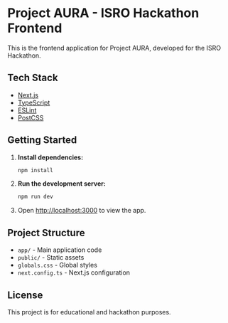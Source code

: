 # Project AURA - ISRO Hackathon Frontend

This is the frontend application for Project AURA, developed for the ISRO Hackathon.

## Tech Stack

- [Next.js](https://nextjs.org/)
- [TypeScript](https://www.typescriptlang.org/)
- [ESLint](https://eslint.org/)
- [PostCSS](https://postcss.org/)

## Getting Started

1. **Install dependencies:**
   ```bash
   npm install
   ```
2. **Run the development server:**
   ```bash
   npm run dev
   ```
3. Open [http://localhost:3000](http://localhost:3000) to view the app.

## Project Structure

- `app/` - Main application code
- `public/` - Static assets
- `globals.css` - Global styles
- `next.config.ts` - Next.js configuration

## License

This project is for educational and hackathon purposes.
